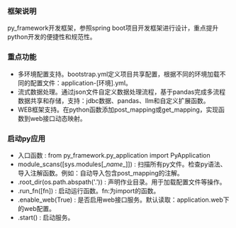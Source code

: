 ### 框架说明

py_framework开发框架，参照spring boot项目开发框架进行设计，重点提升python开发的便捷性和规范性。

### 重点功能

* 多环境配置支持。bootstrap.yml定义项目共享配置，根据不同的环境加载不同的配置文件：application-[环境].yml。
* 流式数据处理。通过json文件自定义数据处理流程，基于pandas完成多流程数据共享和存储，支持：jdbc数据、pandas、llm和自定义扩展函数。
* WEB框架支持。在python函数添加post_mapping或get_mapping，实现函数到web接口动态映射。

### 启动py应用

* 入口函数 : from py_framework.py_application import PyApplication
* module_scans([sys.modules[\__name__]]) : 扫描所有py文件。检查py语法、导入注解函数。例如：自动导入包含post_mapping的注解。
* .root_dir(os.path.abspath('.')) : 声明作业目录。用于加载配置文件等操作。
* .run_fn([fn]) : 启动运行函数。fn:为import的函数。
* .enable_web(True) : 是否启用web接口服务。默认读取：application.web下的web配置。
* .start() : 启动服务。

